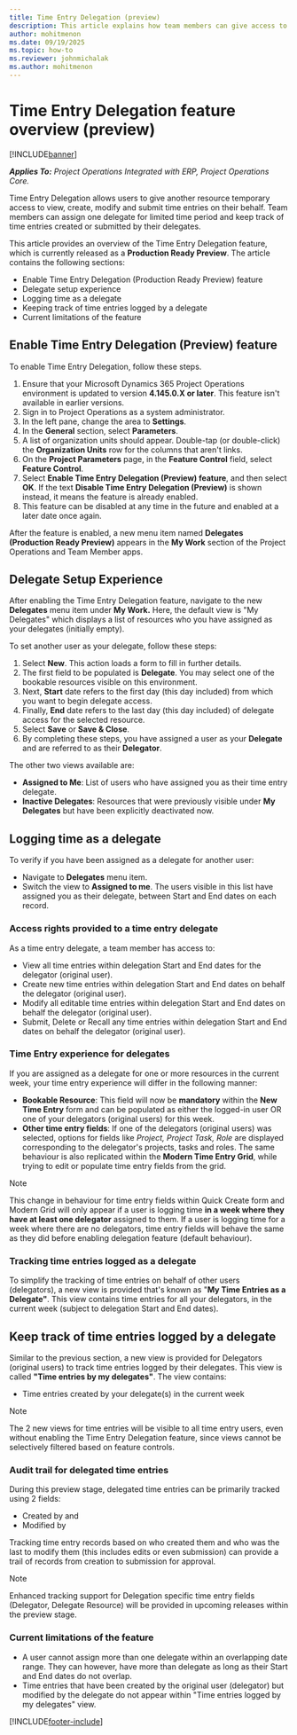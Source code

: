 ```yaml
---
title: Time Entry Delegation (preview)
description: This article explains how team members can give access to create, modify and submit time entries on their behalf to another resource in their organisation.
author: mohitmenon
ms.date: 09/19/2025
ms.topic: how-to
ms.reviewer: johnmichalak
ms.author: mohitmenon
---
```


# Time Entry Delegation feature overview (preview)

[!INCLUDE[banner](../includes/banner.md)]

_**Applies To:** Project Operations Integrated with ERP, Project Operations Core._

Time Entry Delegation allows users to give another resource temporary access to view, create, modify and submit time entries on their behalf. Team members can assign one delegate for limited time period and keep track of time entries created or submitted by their delegates.

This article provides an overview of the Time Entry Delegation feature, which is currently released as a **Production Ready Preview**. The article contains the following sections:

- Enable Time Entry Delegation (Production Ready Preview) feature
- Delegate setup experience
- Logging time as a delegate
- Keeping track of time entries logged by a delegate
- Current limitations of the feature

## Enable Time Entry Delegation (Preview) feature

To enable Time Entry Delegation, follow these steps.

1. Ensure that your Microsoft Dynamics 365 Project Operations environment is updated to version **4.145.0.X or later**. This feature isn't available in earlier versions.
1. Sign in to Project Operations as a system administrator.
1. In the left pane, change the area to **Settings**.
1. In the **General** section, select **Parameters**.
1. A list of organization units should appear. Double-tap (or double-click) the **Organization Units** row for the columns that aren't links.
1. On the **Project Parameters** page, in the **Feature Control** field, select **Feature Control**.
1. Select **Enable Time Entry Delegation (Preview) feature**, and then select **OK**. If the text **Disable Time Entry Delegation (Preview)** is shown instead, it means the feature is already enabled.
1. This feature can be disabled at any time in the future and enabled at a later date once again.

After the feature is enabled, a new menu item named **Delegates (Production Ready Preview)** appears in the **My Work** section of the Project Operations and Team Member apps.

## Delegate Setup Experience

After enabling the Time Entry Delegation feature, navigate to the new **Delegates** menu item under **My Work.** Here, the default view is "My Delegates" which displays a list of resources who you have assigned as your delegates (initially empty).

To set another user as your delegate, follow these steps:
1. Select **New**. This action loads a form to fill in further details.
2. The first field to be populated is **Delegate**. You may select one of the bookable resources visible on this environment.
3. Next, **Start** date refers to the first day (this day included) from which you want to begin delegate access.
4. Finally, **End** date refers to the last day (this day included) of delegate access for the selected resource.
5. Select **Save** or **Save & Close**.
6. By completing these steps, you have assigned a user as your **Delegate** and are referred to as their **Delegator**.

The other two views available are: 
- **Assigned to Me**: List of users who have assigned you as their time entry delegate.
- **Inactive Delegates**: Resources that were previously visible under **My Delegates** but have been explicitly deactivated now.

## Logging time as a delegate

To verify if you have been assigned as a delegate for another user: 
- Navigate to **Delegates** menu item.
- Switch the view to **Assigned to me**. The users visible in this list have assigned you as their delegate, between Start and End dates on each record.

### Access rights provided to a time entry delegate

As a time entry delegate, a team member has access to:
- View all time entries within delegation Start and End dates for the delegator (original user).
- Create new time entries within delegation Start and End dates on behalf the delegator (original user).
- Modify all editable time entries within delegation Start and End dates on behalf the delegator (original user).
- Submit, Delete or Recall any time entries within delegation Start and End dates on behalf the delegator (original user).

### Time Entry experience for delegates

If you are assigned as a delegate for one or more resources in the current week, your time entry experience will differ in the following manner:
- **Bookable Resource**: This field will now be **mandatory** within the **New Time Entry** form and can be populated as either the logged-in user OR one of your delegators (original users) for this week.
- **Other time entry fields**: If one of the delegators (original users) was selected, options for fields like _Project, Project Task, Role_ are displayed corresponding to the delegator's projects, tasks and roles. The same behaviour is also replicated within the **Modern Time Entry Grid**, while trying to edit or populate time entry fields from the grid.

> [!NOTE]
> This change in behaviour for time entry fields within Quick Create form and Modern Grid will only appear if a user is logging time **in a week where they have at least one delegator** assigned to them.
> If a user is logging time for a week where there are no delegators, time entry fields will behave the same as they did before enabling delegation feature (default behaviour).


### Tracking time entries logged as a delegate

To simplify the tracking of time entries on behalf of other users (delegators), a new view is provided that's known as "**My Time Entries as a Delegate"**. This view contains time entries for all your delegators, in the current week (subject to delegation Start and End dates).

## Keep track of time entries logged by a delegate

Similar to the previous section, a new view is provided for Delegators (original users) to track time entries logged by their delegates. This view is called **"Time entries by my delegates"**. The view contains:
- Time entries created by your delegate(s) in the current week 
  

> [!NOTE]
> The 2 new views for time entries will be visible to all time entry users, even without enabling the Time Entry Delegation feature, since views cannot be selectively filtered based on feature controls.

### Audit trail for delegated time entries

During this preview stage, delegated time entries can be primarily tracked using 2 fields:
- Created by and
- Modified by

Tracking time entry records based on who created them and who was the last to modify them (this includes edits or even submission) can provide a trail of records from creation to submission for approval.

> [!NOTE]
> Enhanced tracking support for Delegation specific time entry fields (Delegator, Delegate Resource) will be provided in upcoming releases within the preview stage.

### Current limitations of the feature
- A user cannot assign more than one delegate within an overlapping date range. They can however, have more than delegate as long as their Start and End dates do not overlap.
- Time entries that have been created by the original user (delegator) but modified by the delegate do not appear within "Time entries logged by my delegates" view.


[!INCLUDE[footer-include](../includes/footer-banner.md)]
